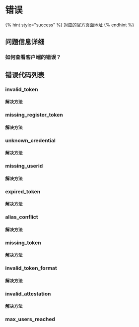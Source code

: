 # 错误

{% hint style="success" %}
对应的[官方页面地址](https://docs.passwordless.dev/guide/errors.html)
{% endhint %}

## 问题信息详细 <a href="#problem-details" id="problem-details"></a>

### 如何查看客户端的错误？ <a href="#how-do-i-see-errors-on-the-client-side" id="how-do-i-see-errors-on-the-client-side"></a>

## 错误代码列表 <a href="#list-of-error-codes" id="list-of-error-codes"></a>

### invalid\_token <a href="#invalid-token" id="invalid-token"></a>

#### **解决方法** <a href="#solution" id="solution"></a>

### missing\_register\_token <a href="#missing-register-token" id="missing-register-token"></a>

#### **解决方法** <a href="#solution" id="solution"></a>

### unknown\_credential <a href="#unknown-credential" id="unknown-credential"></a>

#### **解决方法** <a href="#solution" id="solution"></a>

### missing\_userid <a href="#missing-userid" id="missing-userid"></a>

#### **解决方法** <a href="#solution" id="solution"></a>

### expired\_token <a href="#expired-token" id="expired-token"></a>

#### **解决方法** <a href="#solution" id="solution"></a>

### alias\_conflict <a href="#alias-conflict" id="alias-conflict"></a>

#### **解决方法** <a href="#solution" id="solution"></a>

### missing\_token <a href="#missing-token" id="missing-token"></a>

#### **解决方法** <a href="#solution" id="solution"></a>

### invalid\_token\_format <a href="#invalid-token-format" id="invalid-token-format"></a>

#### **解决方法** <a href="#solution" id="solution"></a>

### invalid\_attestation <a href="#invalid-attestation" id="invalid-attestation"></a>

#### **解决方法** <a href="#solution" id="solution"></a>

### max\_users\_reached <a href="#max-users-reached" id="max-users-reached"></a>
